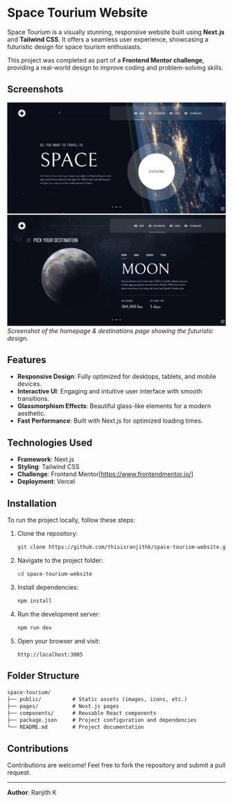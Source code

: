# Space Tourium Website

Space Tourium is a visually stunning, responsive website built using **Next.js** and **Tailwind CSS**. It offers a seamless user experience, showcasing a futuristic design for space tourism enthusiasts.

This project was completed as part of a **Frontend Mentor challenge**, providing a real-world design to improve coding and problem-solving skills.

## Screenshots

![Homepage Screenshot](public/screenshots/homepage.png)
![DestinationsPage Screenshot](public/screenshots/destinations.png)
_Screenshot of the homepage & destinations page showing the futuristic design._

## Features

- **Responsive Design**: Fully optimized for desktops, tablets, and mobile devices.
- **Interactive UI**: Engaging and intuitive user interface with smooth transitions.
- **Glassmorphism Effects**: Beautiful glass-like elements for a modern aesthetic.
- **Fast Performance**: Built with Next.js for optimized loading times.

## Technologies Used

- **Framework**: Next.js
- **Styling**: Tailwind CSS
- **Challenge**: Frontend Mentor[https://www.frontendmentor.io/]
- **Deployment**: Vercel

## Installation

To run the project locally, follow these steps:

1. Clone the repository:
   ```bash
   git clone https://github.com/thisisranjithk/space-tourism-website.git
   ```
2. Navigate to the project folder:
   ```bash
   cd space-tourium-website
   ```
3. Install dependencies:
   ```bash
   npm install
   ```
4. Run the development server:
   ```bash
   npm run dev
   ```
5. Open your browser and visit:
   ```
   http://localhost:3005
   ```

## Folder Structure

```
space-tourium/
├── public/          # Static assets (images, icons, etc.)
├── pages/           # Next.js pages
├── components/      # Reusable React components
├── package.json     # Project configuration and dependencies
└── README.md        # Project documentation
```

## Contributions

Contributions are welcome! Feel free to fork the repository and submit a pull request.

---

**Author**: Ranjith K

